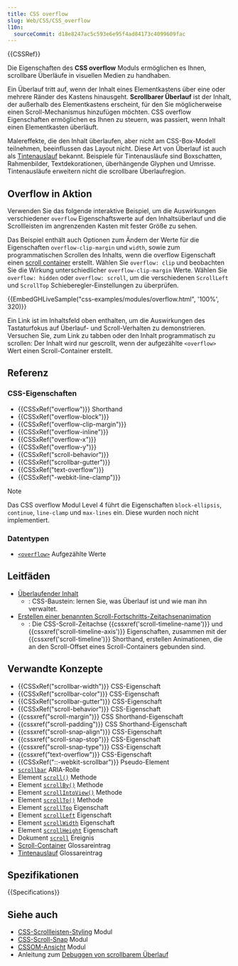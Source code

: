```yaml
---
title: CSS overflow
slug: Web/CSS/CSS_overflow
l10n:
  sourceCommit: d18e8247ac5c593e6e95f4ad84173c4099609fac
---
```


{{CSSRef}}

Die Eigenschaften des **CSS overflow** Moduls ermöglichen es Ihnen, scrollbare Überläufe in visuellen Medien zu handhaben.

Ein Überlauf tritt auf, wenn der Inhalt eines Elementkastens über eine oder mehrere Ränder des Kastens hinausgeht. **Scrollbarer Überlauf** ist der Inhalt, der außerhalb des Elementkastens erscheint, für den Sie möglicherweise einen Scroll-Mechanismus hinzufügen möchten. CSS overflow Eigenschaften ermöglichen es Ihnen zu steuern, was passiert, wenn Inhalt einen Elementkasten überläuft.

Malereffekte, die den Inhalt überlaufen, aber nicht am CSS-Box-Modell teilnehmen, beeinflussen das Layout nicht. Diese Art von Überlauf ist auch als [Tintenauslauf](/de/docs/Glossary/ink_overflow) bekannt. Beispiele für Tintenausläufe sind Boxschatten, Rahmenbilder, Textdekorationen, überhängende Glyphen und Umrisse. Tintenausläufe erweitern nicht die scrollbare Überlaufregion.

## Overflow in Aktion

Verwenden Sie das folgende interaktive Beispiel, um die Auswirkungen verschiedener `overflow` Eigenschaftswerte auf den Inhaltsüberlauf und die Scrollleisten im angrenzenden Kasten mit fester Größe zu sehen.

Das Beispiel enthält auch Optionen zum Ändern der Werte für die Eigenschaften `overflow-clip-margin` und `width`, sowie zum programmatischen Scrollen des Inhalts, wenn die overflow Eigenschaft einen [scroll container](/de/docs/Glossary/scroll_container) erstellt. Wählen Sie `overflow: clip` und beobachten Sie die Wirkung unterschiedlicher `overflow-clip-margin` Werte. Wählen Sie `overflow: hidden` oder `overflow: scroll`, um die verschiedenen `ScrollLeft` und `ScrollTop` Schieberegler-Einstellungen zu überprüfen.

{{EmbedGHLiveSample("css-examples/modules/overflow.html", '100%', 320)}}

Ein Link ist im Inhaltsfeld oben enthalten, um die Auswirkungen des Tastaturfokus auf Überlauf- und Scroll-Verhalten zu demonstrieren. Versuchen Sie, zum Link zu tabben oder den Inhalt programmatisch zu scrollen: Der Inhalt wird nur gescrollt, wenn der aufgezählte `<overflow>` Wert einen Scroll-Container erstellt.

## Referenz

### CSS-Eigenschaften

- {{CSSxRef("overflow")}} Shorthand
- {{CSSxRef("overflow-block")}}
- {{CSSxRef("overflow-clip-margin")}}
- {{CSSxRef("overflow-inline")}}
- {{CSSxRef("overflow-x")}}
- {{CSSxRef("overflow-y")}}
- {{CSSxRef("scroll-behavior")}}
- {{CSSxRef("scrollbar-gutter")}}
- {{CSSxRef("text-overflow")}}
- {{CSSxRef("-webkit-line-clamp")}}

> [!NOTE]
> Das CSS overflow Modul Level 4 führt die Eigenschaften `block-ellipsis`, `continue`, `line-clamp` und `max-lines` ein. Diese wurden noch nicht implementiert.

### Datentypen

- [`<overflow>`](/de/docs/Web/CSS/overflow_value) Aufgezählte Werte

## Leitfäden

- [Überlaufender Inhalt](/de/docs/Learn/CSS/Building_blocks/Overflowing_content)
  - : CSS-Baustein: lernen Sie, was Überlauf ist und wie man ihn verwaltet.
- [Erstellen einer benannten Scroll-Fortschritts-Zeitachsenanimation](/de/docs/Web/CSS/scroll-timeline-name#creating_a_named_scroll_progress_timeline_animation)
  - : Die CSS-Scroll-Zeitachse {{cssxref('scroll-timeline-name')}} und {{cssxref('scroll-timeline-axis')}} Eigenschaften, zusammen mit der {{cssxref('scroll-timeline')}} Shorthand, erstellen Animationen, die an den Scroll-Offset eines Scroll-Containers gebunden sind.

## Verwandte Konzepte

- {{CSSxRef("scrollbar-width")}} CSS-Eigenschaft
- {{CSSxRef("scrollbar-color")}} CSS-Eigenschaft
- {{CSSxRef("scrollbar-gutter")}} CSS-Eigenschaft
- {{CSSxRef("scroll-behavior")}} CSS-Eigenschaft
- {{cssxref("scroll-margin")}} CSS Shorthand-Eigenschaft
- {{cssxref("scroll-padding")}} CSS Shorthand-Eigenschaft
- {{cssxref("scroll-snap-align")}} CSS-Eigenschaft
- {{cssxref("scroll-snap-stop")}} CSS-Eigenschaft
- {{cssxref("scroll-snap-type")}} CSS-Eigenschaft
- {{cssxref("text-overflow")}} CSS-Eigenschaft
- {{CSSxRef("::-webkit-scrollbar")}} Pseudo-Element
- [`scrollbar`](/de/docs/Web/Accessibility/ARIA/Roles/scrollbar_role) ARIA-Rolle
- Element [`scroll()`](/de/docs/Web/API/Element/scroll) Methode
- Element [`scrollBy()`](/de/docs/Web/API/Element/scrollBy) Methode
- Element [`scrollIntoView()`](/de/docs/Web/API/Element/scrollIntoView) Methode
- Element [`scrollTo()`](/de/docs/Web/API/Element/scrollTo) Methode
- Element [`scrollTop`](/de/docs/Web/API/Element/scrollTop) Eigenschaft
- Element [`scrollLeft`](/de/docs/Web/API/Element/scrollLeft) Eigenschaft
- Element [`scrollWidth`](/de/docs/Web/API/Element/scrollWidth) Eigenschaft
- Element [`scrollHeight`](/de/docs/Web/API/Element/scrollHeight) Eigenschaft
- Dokument [`scroll`](/de/docs/Web/API/Document/scroll_event) Ereignis
- [Scroll-Container](/de/docs/Glossary/Scroll_container) Glossareintrag
- [Tintenauslauf](/de/docs/Glossary/Ink_overflow) Glossareintrag

## Spezifikationen

{{Specifications}}

## Siehe auch

- [CSS-Scrollleisten-Styling](/de/docs/Web/CSS/CSS_scrollbars_styling) Modul
- [CSS-Scroll-Snap](/de/docs/Web/CSS/CSS_scroll_snap) Modul
- [CSSOM-Ansicht](/de/docs/Web/CSS/CSSOM_view) Modul
- Anleitung zum [Debuggen von scrollbarem Überlauf](https://firefox-source-docs.mozilla.org/devtools-user/page_inspector/how_to/debug_scrollable_overflow/index.html)
